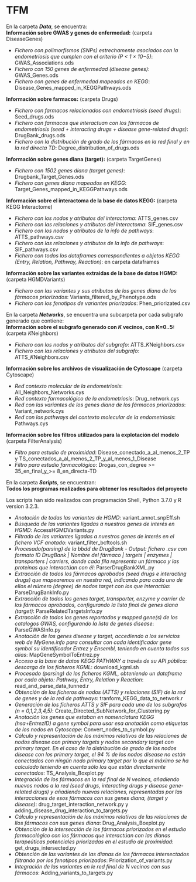 # TFM
En la carpeta ***Data***, se encuentra:  
**Información sobre GWAS y genes de enfermedad:** (carpeta DiseaseGenes)
- *Fichero con polimorfismos (SNPs) estrechamente asociados con la endometriosis que cumplen con el criterio (P < 1 × 10−5)*: GWAS_Associations.ods
- *Fichero con 150 genes de enfermedad (disease genes)*: GWAS_Genes.ods
- *Fichero con genes de enfermedad mapeados en KEGG*: Disease_Genes_mapped_in_KEGGPathways.ods

**Información sobre farmacos:** (carpeta Drugs)
- *Fichero con farmacos relacionados con endometriosis (seed drugs)*: Seed_drugs.ods
- *Fichero con farmacos que interactuan con los fármacos de endometriosis (seed + interacting drugs + disease gene-related drugs)*: DrugBank_drugs.ods
- *Fichero con la distribución de grado de los fármacos en la red final y en la red directa TD*: Degree_distribution_of_drugs.ods

**Información sobre genes diana (target):** (carpeta TargetGenes)
- *Fichero con 1502 genes diana (target genes)*: Drugbank_Target_Genes.ods
- *Fichero con genes diana mapeados en KEGG*: Target_Genes_mapped_in_KEGGPathways.ods

**Información sobre el interactoma de la base de datos KEGG:** (carpeta KEGG Interactome)
- *Fichero con los nodos y atributos del interactoma*: ATTS_genes.csv
- *Fichero con las relaciones y atributos del interactoma*: SIF_genes.csv
- *Fichero con los nodos y atributos de la info de pathways*: ATTS_pathways.csv
- *Fichero con las relaciones y atributos de la info de pathways*: SIF_pathways.csv
- *Fichero con todos los dataframes correspondientes a objetos KEGG (Entry, Relation, Pathway, Reaction)*: en carpeta dataframes

**Información sobre las variantes extraidas de la base de datos HGMD:** (carpeta HGMDVariants)
- *Fichero con las variantes y sus atributos de los genes diana de los fármacos priorizados*: Variants_filtered_by_Phenotype.ods
- *Fichero con los fenotipos de variantes priorizados*: Phen_priorizated.csv


En la carpeta ***Networks***, se encuentra una subcarpeta por cada subgrafo generado que contiene:  
**Información sobre el subgrafo generado con *K* vecinos, con K=0..5:** (carpeta *K*Neighbors)
- *Fichero con los nodos y atributos del subgrafo*: ATTS_*K*Neighbors.csv
- *Fichero con las relaciones y atributos del subgrafo*: ATTS_*K*Neighbors.csv

**Información sobre los archivos de visualización de Cytoscape** (carpeta Cytoscape)
- *Red contexto molecular de la endometriosis*: All_Neighbors_Networks.cys
- *Red contexto farmacológico de la endometriosis*: Drug_network.cys
- *Red con las variantes de los genes diana de los fármacos priorizados*: Variant_network.cys
- *Red con los pathways del contexto molecular de la endometriosis*: Pathways.cys

**Información sobre los filtros utilizados para la explotación del modelo** (carpeta FilterAnalysis)
- *Filtro para estudio de proximidad*: Disease_conectado_a_al_menos_2_TP y TS_conectados_a_al_menos_2_TP_y_al_menos_1_Disease
- *Filtro para estudio farmacológico*: Drogas_con_degree >= 35_en_final_y_>= 8_en_directa-TD

En la carpeta ***Scripts***, se encuentran:  
**Todos los programas realizados para obtener los resultados del proyecto**

Los scripts han sido realizados con programación Shell, Python 3.7.0 y R version 3.2.3.

- *Anotación de todas las variantes de HGMD*: variant_annot_snpEff.sh
- *Búsqueda de las variantes ligadas a nuestros genes de interés en HGMD*: AccessHGMDVariants.py
- *Filtrado de las variantes ligadas a nuestros genes de interés en el fichero VCF anotado*: variant_filter_bcftools.sh
- *Procesado(parsing) de la bbdd de DrugBank - Output: fichero .csv con formato ID DrugBank | Nombre del fármaco | targets | enzymes | transporters | carriers, donde cada fila representa un fármaco y las proteínas que interactúan con él*: ParserDrugBankXML.py
- *Extracción de todos los fármacos aprobados (seed drugs e interacting drugs) que mapearemos en nuestra red, indicando para cada uno de ellos el número (degree) de nodos target con los que interactúa*: ParseDrugBankInfo.py
- *Extracción de todos los genes target, transporter, enzyme y carrier de los fármacos aprobados, configurando la lista final de genes diana (target)*: ParseRelatedTargetsInfo.py
- *Extracción de todos los genes reportados y mapped
gene(s) de los catalogos GWAS, configurando la lista de genes disease*: ParseGWASInfo.py
- *Anotación de los genes disease y target, accediendo a los servicios web de MyGene.info para consultar con cada identificador gene symbol su identificador Entrez y Ensembl, teniendo en cuenta todos sus alias*: MapGeneSymbolToEntrez.py
- *Acceso a la base de datos KEGG PATHWAY a través de su API pública: descarga de los ficheros KGML*: download_kgml.sh
- *Procesado (parsing) de los ficheros KGML, obteniendo un dataframe por cada objeto: Pathway, Entry, Relation y Reaction*: read_and_parse_data_tunned.r
- *Obtención de los ficheros de nodos (ATTS) y relaciones (SIF) de la red de genes y de la red de pathways*: tranform_KEGG_data_to_network.r
- *Generación de los ficheros ATTS y SIF para cada uno de los subgrafos (n = 0,1,2,3,4,5)*: Create_Directed_SubNetwork_for_Clustering.py
- *Anotación los genes que estaban en nomenclatura KEGG (hsa+EntrezID) a gene symbol para usar esa anotación como etiquetas de los nodos en Cytoscape*: Convert_nodes_to_symbol.py
- *Cálculo y representación de los máximos relativos de las relaciones de nodos disease con primary targets y nodos secondary target con primary target. En el caso de la distribución de grado de los nodos disease con los primary target, el 94 % de los nodos disease no están conectados con ningún nodo primary target por lo que el máximo se ha calculado teniendo en cuenta sólo los que están directamente conectados*: TS_Analysis_Boxplot.py
- *Integración de los fármacos en la red final de N vecinos, añadiendo nuevos nodos a la red (seed drugs, interacting drugs y disease gene-related drugs) y añadiendo nuevas relaciones, representadas por las interacciones de esos fármacos con sus genes diana, (target y disease)*: drug_target_interaction_network.py y
adding_disease_drug_interaction_to_targets.py
- *Cálculo y representación de los máximos relativos de las relaciones de llos fármacos con sus genes diana*: Drug_Analysis_Boxplot.py
- *Obtención de la intersección de los fármacos priorizados en el estudio farmacológico con los fármacos que interactúan con las dianas terapeúticas potenciales priorizadas en el estudio de proximidad*: get_drugs_intersected.py
- *Obtención de las variantes de las dianas de los fármacos intersectados filtrando por los fenotipos priorizados*: Priorization_of_variants.py
- *Integración de las variantes en le red final de N vecinos con sus fármacos*: Adding_variants_to_targets.py
